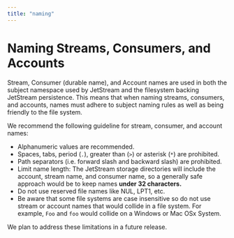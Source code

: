 ```yaml
---
title: "naming"
---
```

# Naming Streams, Consumers, and Accounts

Stream, Consumer (durable name), and Account names are used in both the subject namespace used by JetStream and the filesystem backing JetStream persistence. This means that when naming streams, consumers, and accounts, names must adhere to subject naming rules as well as being friendly to the file system.

We recommend the following guideline for stream, consumer, and account names:

* Alphanumeric values are recommended.
* Spaces, tabs, period (`.`), greater than (`>`) or asterisk (`*`) are prohibited.
* Path separators (i.e. forward slash and backward slash) are prohibited. 
* Limit name length: The JetStream storage directories will include the account, stream name, and consumer name, so a generally safe approach would be to keep names **under 32 characters.**
* Do not use reserved file names like NUL, LPT1, etc.
* Be aware that some file systems are case insensitive so do not use stream or account names that would collide in a file system. For example, `Foo` and `foo` would collide on a Windows or Mac OSx System. &#x20;

We plan to address these limitations in a future release.
